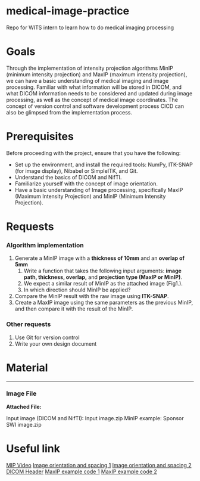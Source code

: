 # medical-image-practice
Repo for WITS intern to learn how to do medical imaging processing

# Goals
Through the implementation of intensity projection algorithms MinIP (minimum intensity projection) and MaxIP (maximum intensity projection), we can have a basic understanding of medical imaging and image processing. Familiar with what information will be stored in DICOM, and what DICOM information needs to be considered and updated during image processing, as well as the concept of medical image coordinates. The concept of version control and software development process CICD can also be glimpsed from the implementation process.

# Prerequisites
Before proceeding with the project, ensure that you have the following:
- Set up the environment, and install the required tools: NumPy, ITK-SNAP (for image display), Nibabel or SimpleITK, and Git.
- Understand the basics of DICOM and NifTI.
- Familiarize yourself with the concept of image orientation.
- Have a basic understanding of Image processing, specifically MaxIP (Maximum Intensity Projection) and MinIP (Minimum Intensity Projection).

# Requests
### **Algorithm implementation**
1. Generate a MinIP image with a **thickness of 10mm** and an **overlap of 5mm**
    1. Write a function that takes the following input arguments: **image path, thickness, overlap,** and **projection type (MaxIP or MinIP)**.
    2. We expect a similar result of MinIP as the attached image (Fig1.).
    3. In which direction should MinIP be applied?
2. Compare the MinIP result with the raw image using **ITK-SNAP**.
3. Create a MaxIP image using the same parameters as the previous MinIP, and then compare it with the result of the MinIP.

### Other requests
1. Use Git for version control
2. Write your own design document


# Material

---

### Image File

**Attached File:** 

Input image (DICOM and NifTI): Input image.zip
MinIP example: Sponsor SWI image.zip


# Useful link
[MIP Video](https://www.youtube.com/watch?v=Qmdl0zckFnw)
[Image orientation and spacing 1](https://simpleitk.readthedocs.io/en/v1.2.4/Documentation/docs/source/fundamentalConcepts.html)
[Image orientation and spacing 2](https://simpleitk.org/SPIE2019_COURSE/02_images_and_resampling.html#:~:text=Basic%20Image%20Attributes%20(Meta-Data)%C2%B6)
[DICOM Header](https://dicom.innolitics.com/ciods/rt-dose/image-plane/00200032)
[MaxIP example code 1](https://gist.github.com/fepegar/a8814ff9695c5acd8dda5cf414ad64ee)
[MaxIP example code 2](https://github.com/ljpadam/maximum_intensity_projection/blob/master/maximum_intensity_projection.py)